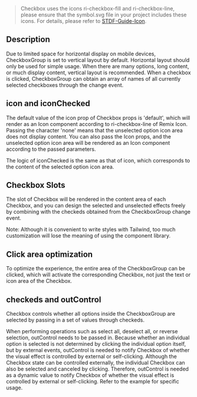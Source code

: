 > Checkbox uses the icons ri-checkbox-fill and ri-checkbox-line, please ensure that the symbol.svg file in your project includes these icons. For details, please refer to [STDF-Guide-Icon](https://stdf.design/#/guide/icon).

## Description

Due to limited space for horizontal display on mobile devices, CheckboxGroup is set to vertical layout by default. Horizontal layout should only be used for simple usage. When there are many options, long content, or much display content, vertical layout is recommended. When a checkbox is clicked, CheckboxGroup can obtain an array of names of all currently selected checkboxes through the change event.

## icon and iconChecked

The default value of the icon prop of Checkbox props is 'default', which will render as an Icon component according to ri-checkbox-line of Remix Icon. Passing the character 'none' means that the unselected option icon area does not display content. You can also pass the Icon props, and the unselected option icon area will be rendered as an Icon component according to the passed parameters.

The logic of iconChecked is the same as that of icon, which corresponds to the content of the selected option icon area.

## Checkbox Slots

The slot of Checkbox will be rendered in the content area of each Checkbox, and you can design the selected and unselected effects freely by combining with the checkeds obtained from the CheckboxGroup change event.

Note: Although it is convenient to write styles with Tailwind, too much customization will lose the meaning of using the component library.

## Click area optimization

To optimize the experience, the entire area of the CheckboxGroup can be clicked, which will activate the corresponding Checkbox, not just the text or icon area of the Checkbox.

## checkeds and outControl

Checkbox controls whether all options inside the CheckboxGroup are selected by passing in a set of values through checkeds.

When performing operations such as select all, deselect all, or reverse selection, outControl needs to be passed in. Because whether an individual option is selected is not determined by clicking the individual option itself, but by external events, outControl is needed to notify Checkbox of whether the visual effect is controlled by external or self-clicking. Although the Checkbox state can be controlled externally, the individual Checkbox can also be selected and canceled by clicking. Therefore, outControl is needed as a dynamic value to notify Checkbox of whether the visual effect is controlled by external or self-clicking. Refer to the example for specific usage.
